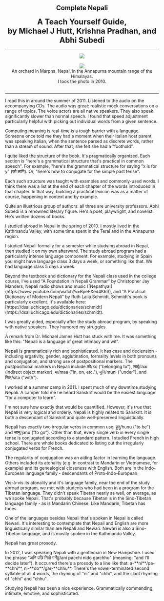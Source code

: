 ## <div align="center">Complete Nepali</div>
<div style="font-size: 25px; font-weight: bold;" align="center">A Teach Yourself Guide,<br/>by Michael J Hutt, Krishna Pradhan, and Abhi Subedi</div>

---

<div align="center">
  <img src="https://bradleyculley.github.io/images/complete_nepali.jpeg" />
</div>
<br>
<div align="center">
  <img src="https://bradleyculley.github.io/images/Marpha.jpeg" />
</div>
<div align="center">
An orchard in Marpha, Nepal, in the Annapurna mountain range of the Himalayas.<br/>I took the photo in 2010.
</div>
<br>

---
<p>
I read this in around the summer of 2011. Listened to the audio on the accompanying CDs. The audio was great: realistic mock conversations on a range of topics.
The voice actors are all native speakers. They also speak significantly slower than normal speech.
I found that speed adjustment particularly helpful with picking out individual words from a given sentence.
</p>

<p>
Computing meaning is real-time is a tough barrier with a language.
Someone once told me they had a moment when their Italian host parent was speaking Italian, when the sentence parsed as discrete words, rather than a stream of sound.
After that, she felt she had a "foothold".
</p>

<p>
I quite liked the structure of the book. It's pragmatically organized. Each section is "here's a grammatical structure that's practical in common speech". For example, "here's the grammatical structure for saying "x is for y" (को लागि). Or, "here's how to conjugate for the simple past tense".
</p>

<p>
Each such structure was taught with examples and commonly-used words. I think there was a list at the end of each chapter of the words introduced in that chapter. In that way, building a practical lexicon was as a matter of course, happening in context and by example.
</p>

<p>
Quite an illustrious group of authors: all three are university professors. Abhi Subedi is a renowned literary figure. He's a poet, playwright, and novelist. He's written dozens of books.
</p>

<p>
I studied abroad in Nepal in the spring of 2010. I mostly lived in the Kathmandu Valley, with some time spent in the Terai and in the Annapurna region.
</p>

<p>
I studied Nepali formally for a semester while studying abroad in Nepal, then studied it on my own afterward. The study abroad program had a particularly intense language component.
For example, studying in Spain you might have language class 3 days a week, or something like that. We had language class 5 days a week.
</p>

<p>
Beyond the textbook and dictionary for the Nepali class used in the college course, I've used "A Foundation in Nepali Grammar" by Christopher Jay Manders, Nepali radio shows and music ([Nepathya!](https://www.youtube.com/watch?v=BpeFXed4K6I)), and "A Practical Dictionary of Modern Nepali" by Ruth Laila Schmidt.
Schmidt's book is particularly excellent. It's available here: [https://dsal.uchicago.edu/dictionaries/schmidt](https://dsal.uchicago.edu/dictionaries/schmidt).
</p>

<p>
I was greatly aided, especially after the study abroad program, by speaking with native speakers. They humored my struggles.
</p>

<p>
A remark from Dr. Michael James Hutt has stuck with me. It was something like this: "Nepali is a language of great intimacy and wit".
</p>

<p>
Nepali is grammatically rich and sophisticated. It has case and declension - including ergativity, gender, agglutination, formality levels in both pronouns and conjugation, and strong use of postpositional markers.
The postpositional markers in Nepali include को/ko ("belonging to"), लाई/laai (indirect object marker), मा/maa ("in, on, etc."), मुनि/muni ("under"), and सित/sita ("with").
</p>

<p>
I worked at a summer camp in 2011. I spent much of my downtime studying Nepali. A camper told me he heard Sanskrit would be the easiest language "for a computer to learn".
</p>

<p>
I'm not sure how exactly that would be quantified. However, it's true that Nepali is very logical and orderly. Nepali is highly related to Sanskrit. It is both a descendant of Sanskrit and quite well-preserved linguistically.
</p>

<p>
Nepali has exactly two irregular verbs in common use: हुनु/hunu ("to be") and जानु/janu ("to go"). Other than that, every single verb in every single tense is conjugated according to a standard pattern. I studied French in high school. There are whole books dedicated to listing out the irregularly conjugated verbs for French.
</p>

<p>
The regularity of conjugation was an aiding factor in learning the language. Others included its atonality (e.g. in contrast to Mandarin or Vietnamese, for example) and its genealogical closeness with English. Both are in the Indo-European language family - descendants of Proto-Indo-European.
</p>

<p>
Vis-à-vis its atonality and it's language family, near the end of the study abroad program, we met with students who had been in a program for the Tibetan language. They didn't speak Tibetan nearly as well, on average, as we spoke Nepali. That's probably because Tibetan is in the Sino-Tibetan language family - as is Mandarin Chinese. Like Mandarin, Tibetan has tones.
</p>

<p>
One of the languages besides Nepali that's spoken in Nepal is called Newari. It's interesting to contemplate that Nepali and English are more linguistically similar than are Nepali and Newari. Newari is also a Sino-Tibetan language, and is mostly spoken in the Kathmandu Valley.
</p>

<p>
Nepali has great prosody.
</p>

<p>
In 2012, I was speaking Nepali with a gentleman in New Hampshire. I used the phrase "अनि पछि निदो गर्नेछु/ani pacchi nido garchhu" (meaning: "and I'll decide later"). It occurred there's a prosody to a line like that: a-**ni**/pa-**chhi**, ni-**do**/gar-**chhu**. There's the vowel-terminated second syllable of all 4 words, the rhyming of "ni" and "chhi", and the slant rhyming of "chhi" and "chhu".
</p>

<p>
Studying Nepali has been a nice experience. Grammatically commanding, intimate, emotive, and sophisticated.
</p>
